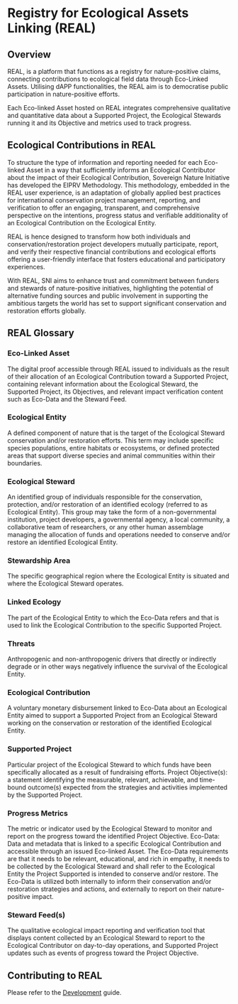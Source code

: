 # Registry for Ecological Assets Linking (REAL)

## Overview

REAL, is a platform that functions as a registry for nature-positive claims, connecting contributions to ecological field data through Eco-Linked Assets. Utilising dAPP functionalities, the REAL aim is to democratise public participation in nature-positive efforts.

Each Eco-linked Asset hosted on REAL integrates comprehensive qualitative and quantitative data about a Supported Project, the Ecological Stewards running it and its Objective and metrics used to track progress.

## Ecological Contributions in REAL

To structure the type of information and reporting needed for each Eco-linked Asset in a way that sufficiently informs an Ecological Contributor about the impact of their Ecological Contribution, Sovereign Nature Initiative has developed the EIPRV Methodology. This methodology, embedded in the REAL user experience, is an adaptation of globally applied best practices for international conservation project management, reporting, and verification to offer an engaging, transparent, and comprehensive perspective on the intentions, progress status and verifiable additionality of an Ecological Contribution on the Ecological Entity.

REAL is hence designed to transform how both individuals and conservation/restoration project developers mutually participate, report, and verify their respective financial contributions and ecological efforts offering a user-friendly interface that fosters educational and participatory experiences.

With REAL, SNI aims to enhance trust and commitment between funders and stewards of nature-positive initiatives, highlighting the potential of alternative funding sources and public involvement in supporting the ambitious targets the world has set to support significant conservation and restoration efforts globally.

## REAL Glossary

### Eco-Linked Asset

The digital proof accessible through REAL issued to individuals as the result of their allocation of an Ecological Contribution toward a Supported Project, containing relevant information about the Ecological Steward, the Supported Project, its Objectives, and relevant impact verification content such as Eco-Data and the Steward Feed.

### Ecological Entity

A defined component of nature that is the target of the Ecological Steward conservation and/or restoration efforts. This term may include specific species populations, entire habitats or ecosystems, or defined protected areas that support diverse species and animal communities within their boundaries.

### Ecological Steward

An identified group of individuals responsible for the conservation, protection, and/or restoration of an identified ecology (referred to as Ecological Entity). This group may take the form of a non-governmental institution, project developers, a governmental agency, a local community, a collaborative team of researchers, or any other human assemblage managing the allocation of funds and operations needed to conserve and/or restore an identified Ecological Entity.

### Stewardship Area

The specific geographical region where the Ecological Entity is situated and where the Ecological Steward operates.

### Linked Ecology

The part of the Ecological Entity to which the Eco-Data refers and that is used to link the Ecological Contribution to the specific Supported Project.

### Threats

Anthropogenic and non-anthropogenic drivers that directly or indirectly degrade or in other ways negatively influence the survival of the Ecological Entity.

### Ecological Contribution

A voluntary monetary disbursement linked to Eco-Data about an Ecological Entity aimed to support a Supported Project from an Ecological Steward working on the conservation or restoration of the identified Ecological Entity.

### Supported Project

Particular project of the Ecological Steward to which funds have been specifically allocated as a result of fundraising efforts.
Project Objective(s): a statement identifying the measurable, relevant, achievable, and time-bound outcome(s) expected from the strategies and activities implemented by the Supported Project.

### Progress Metrics

The metric or indicator used by the Ecological Steward to monitor and report on the progress toward the identified Project Objective.
Eco-Data: Data and metadata that is linked to a specific Ecological Contribution and accessible through an issued Eco-linked Asset. The Eco-Data requirements are that it needs to be relevant, educational, and rich in empathy, it needs to be collected by the Ecological Steward and shall refer to the Ecological Entity the Project Supported is intended to conserve and/or restore. The Eco-Data is utilized both internally to inform their conservation and/or restoration strategies and actions, and externally to report on their nature-positive impact.

### Steward Feed(s)

The qualitative ecological impact reporting and verification tool that displays content collected by an Ecological Steward to report to the Ecological Contributor on day-to-day operations, and Supported Project updates such as events of progress toward the Project Objective.

## Contributing to REAL

Please refer to the [Development](development.md) guide.
